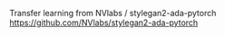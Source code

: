 Transfer learning from
NVlabs
/
stylegan2-ada-pytorch
https://github.com/NVlabs/stylegan2-ada-pytorch
